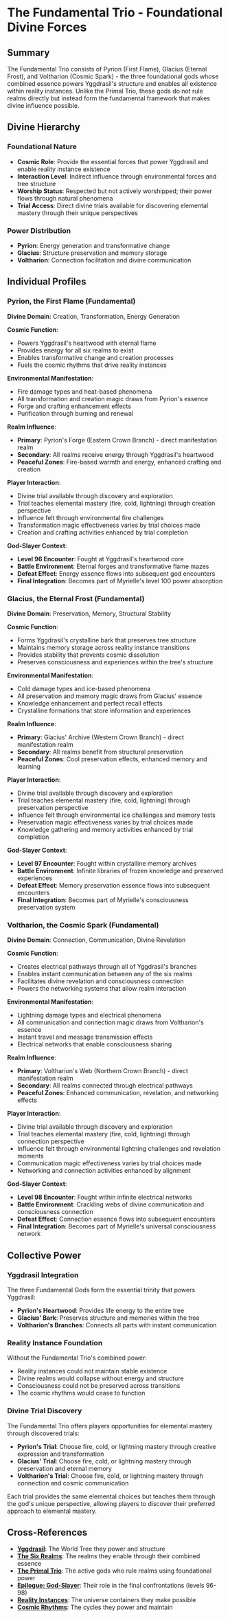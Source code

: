 # The Fundamental Trio - Foundational Divine Forces

## Summary
The Fundamental Trio consists of Pyrion (First Flame), Glacius (Eternal Frost), and Voltharion (Cosmic Spark) - the three foundational gods whose combined essence powers Yggdrasil's structure and enables all existence within reality instances. Unlike the Primal Trio, these gods do not rule realms directly but instead form the fundamental framework that makes divine influence possible.

## Divine Hierarchy

### Foundational Nature
- **Cosmic Role**: Provide the essential forces that power Yggdrasil and enable reality instance existence
- **Interaction Level**: Indirect influence through environmental forces and tree structure
- **Worship Status**: Respected but not actively worshipped; their power flows through natural phenomena
- **Trial Access**: Direct divine trials available for discovering elemental mastery through their unique perspectives

### Power Distribution
- **Pyrion**: Energy generation and transformative change
- **Glacius**: Structure preservation and memory storage  
- **Voltharion**: Connection facilitation and divine communication

## Individual Profiles

### Pyrion, the First Flame (Fundamental)
**Divine Domain**: Creation, Transformation, Energy Generation

**Cosmic Function**:
- Powers Yggdrasil's heartwood with eternal flame
- Provides energy for all six realms to exist
- Enables transformative change and creation processes
- Fuels the cosmic rhythms that drive reality instances

**Environmental Manifestation**:
- Fire damage types and heat-based phenomena
- All transformation and creation magic draws from Pyrion's essence
- Forge and crafting enhancement effects
- Purification through burning and renewal

**Realm Influence**: 
- **Primary**: Pyrion's Forge (Eastern Crown Branch) - direct manifestation realm
- **Secondary**: All realms receive energy through Yggdrasil's heartwood
- **Peaceful Zones**: Fire-based warmth and energy, enhanced crafting and creation

**Player Interaction**:
- Divine trial available through discovery and exploration
- Trial teaches elemental mastery (fire, cold, lightning) through creation perspective
- Influence felt through environmental fire challenges
- Transformation magic effectiveness varies by trial choices made
- Creation and crafting activities enhanced by trial completion

**God-Slayer Context**:
- **Level 96 Encounter**: Fought at Yggdrasil's heartwood core
- **Battle Environment**: Eternal forges and transformative flame mazes
- **Defeat Effect**: Energy essence flows into subsequent god encounters
- **Final Integration**: Becomes part of Myrielle's level 100 power absorption

### Glacius, the Eternal Frost (Fundamental)
**Divine Domain**: Preservation, Memory, Structural Stability

**Cosmic Function**:
- Forms Yggdrasil's crystalline bark that preserves tree structure
- Maintains memory storage across reality instance transitions
- Provides stability that prevents cosmic dissolution
- Preserves consciousness and experiences within the tree's structure

**Environmental Manifestation**:
- Cold damage types and ice-based phenomena
- All preservation and memory magic draws from Glacius' essence
- Knowledge enhancement and perfect recall effects
- Crystalline formations that store information and experiences

**Realm Influence**:
- **Primary**: Glacius' Archive (Western Crown Branch) - direct manifestation realm
- **Secondary**: All realms benefit from structural preservation
- **Peaceful Zones**: Cool preservation effects, enhanced memory and learning

**Player Interaction**:
- Divine trial available through discovery and exploration
- Trial teaches elemental mastery (fire, cold, lightning) through preservation perspective
- Influence felt through environmental ice challenges and memory tests
- Preservation magic effectiveness varies by trial choices made
- Knowledge gathering and memory activities enhanced by trial completion

**God-Slayer Context**:
- **Level 97 Encounter**: Fought within crystalline memory archives
- **Battle Environment**: Infinite libraries of frozen knowledge and preserved experiences
- **Defeat Effect**: Memory preservation essence flows into subsequent encounters
- **Final Integration**: Becomes part of Myrielle's consciousness preservation system

### Voltharion, the Cosmic Spark (Fundamental)
**Divine Domain**: Connection, Communication, Divine Revelation

**Cosmic Function**:
- Creates electrical pathways through all of Yggdrasil's branches
- Enables instant communication between any of the six realms
- Facilitates divine revelation and consciousness connection
- Powers the networking systems that allow realm interaction

**Environmental Manifestation**:
- Lightning damage types and electrical phenomena
- All communication and connection magic draws from Voltharion's essence
- Instant travel and message transmission effects
- Electrical networks that enable consciousness sharing

**Realm Influence**:
- **Primary**: Voltharion's Web (Northern Crown Branch) - direct manifestation realm
- **Secondary**: All realms connected through electrical pathways
- **Peaceful Zones**: Enhanced communication, revelation, and networking effects

**Player Interaction**:
- Divine trial available through discovery and exploration
- Trial teaches elemental mastery (fire, cold, lightning) through connection perspective
- Influence felt through environmental lightning challenges and revelation moments
- Communication magic effectiveness varies by trial choices made
- Networking and connection activities enhanced by alignment

**God-Slayer Context**:
- **Level 98 Encounter**: Fought within infinite electrical networks
- **Battle Environment**: Crackling webs of divine communication and consciousness connection
- **Defeat Effect**: Connection essence flows into subsequent encounters
- **Final Integration**: Becomes part of Myrielle's universal consciousness network

## Collective Power

### Yggdrasil Integration
The three Fundamental Gods form the essential trinity that powers Yggdrasil:
- **Pyrion's Heartwood**: Provides life energy to the entire tree
- **Glacius' Bark**: Preserves structure and memories within the tree
- **Voltharion's Branches**: Connects all parts with instant communication

### Reality Instance Foundation
Without the Fundamental Trio's combined power:
- Reality instances could not maintain stable existence
- Divine realms would collapse without energy and structure
- Consciousness could not be preserved across transitions
- The cosmic rhythms would cease to function

### Divine Trial Discovery
The Fundamental Trio offers players opportunities for elemental mastery through discovered trials:
- **Pyrion's Trial**: Choose fire, cold, or lightning mastery through creative expression and transformation
- **Glacius' Trial**: Choose fire, cold, or lightning mastery through preservation and eternal memory
- **Voltharion's Trial**: Choose fire, cold, or lightning mastery through connection and cosmic communication

Each trial provides the same elemental choices but teaches them through the god's unique perspective, allowing players to discover their preferred approach to elemental mastery.

## Cross-References
- **[Yggdrasil](./yggdrasil.md)**: The World Tree they power and structure
- **[The Six Realms](./six-realms-cosmology.md)**: The realms they enable through their combined essence
- **[The Primal Trio](./primal-trio.md)**: The active gods who rule realms using foundational power
- **[Epilogue: God-Slayer](./epilogue-god-slayer.md)**: Their role in the final confrontations (levels 96-98)
- **[Reality Instances](./reality-instances.md)**: The universe containers they make possible
- **[Cosmic Rhythms](./cosmic-rhythms.md)**: The cycles they power and maintain
